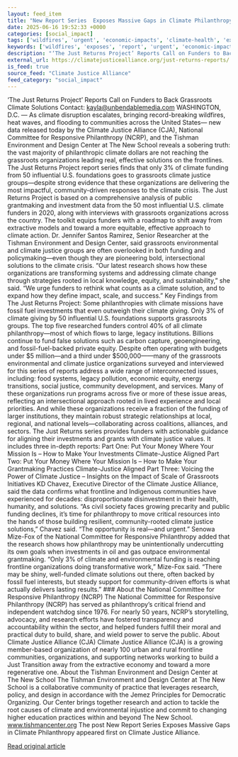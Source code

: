 ```yaml
---
layout: feed_item
title: "New Report Series  Exposes Massive Gaps in Climate Philanthropy"
date: 2025-06-16 19:52:33 +0000
categories: [social_impact]
tags: ['wildfires', 'urgent', 'economic-impacts', 'climate-health', 'extreme-weather', 'emissions', 'public-health', 'ccs', 'flooding', 'fossil-fuels']
keywords: ['wildfires', 'exposes', 'report', 'urgent', 'economic-impacts', 'climate-health', 'extreme-weather', 'series']
description: "‘The Just Returns Project’ Reports Call on Funders to Back Grassroots Climate Solutions Contact: kayla@unbendablemedia"
external_url: https://climatejusticealliance.org/just-returns-reports/
is_feed: true
source_feed: "Climate Justice Alliance"
feed_category: "social_impact"
---
```


‘The Just Returns Project’ Reports Call on Funders to Back Grassroots Climate Solutions Contact: kayla@unbendablemedia.com WASHINGTON, D.C. — As climate disruption escalates, bringing record-breaking wildfires, heat waves, and flooding to communities across the United States— new data released today by the Climate Justice Alliance (CJA), National Committee for Responsive Philanthropy (NCRP), and the Tishman Environment and Design Center at The New School reveals a sobering truth: the vast majority of philanthropic climate dollars are not reaching the grassroots organizations leading real, effective solutions on the frontlines. The Just Returns Project report series finds that only 3% of climate funding from 50 influential U.S. foundations goes to grassroots climate justice groups—despite strong evidence that these organizations are delivering the most impactful, community-driven responses to the climate crisis. The Just Returns Project is based on a comprehensive analysis of public grantmaking and investment data from the 50 most influential U.S. climate funders in 2020, along with interviews with grassroots organizations across the country. The toolkit equips funders with a roadmap to shift away from extractive models and toward a more equitable, effective approach to climate action. Dr. Jennifer Santos Ramirez, Senior Researcher at the Tishman Environment and Design Center, said grassroots environmental and climate justice groups are often overlooked in both funding and policymaking—even though they are pioneering bold, intersectional solutions to the climate crisis. “Our latest research shows how these organizations are transforming systems and addressing climate change through strategies rooted in local knowledge, equity, and sustainability,” she said. “We urge funders to rethink what counts as a climate solution, and to expand how they define impact, scale, and success.” Key Findings from The Just Returns Project: Some philanthropies with climate missions have fossil fuel investments that even outweigh their climate giving. Only 3% of climate giving by 50 influential U.S. foundations supports grassroots groups. The top five researched funders control 40% of all climate philanthropy—most of which flows to large, legacy institutions. Billions continue to fund false solutions such as carbon capture, geoengineering, and fossil-fuel-backed private equity. Despite often operating with budgets under $5 million—and a third under $500,000——many of the grassroots environmental and climate justice organizations surveyed and interviewed for this series of reports address a wide range of interconnected issues, including: food systems, legacy pollution, economic equity, energy transitions, social justice, community development, and services. Many of these organizations run programs across five or more of these issue areas, reflecting an intersectional approach rooted in lived experience and local priorities. And while these organizations receive a fraction of the funding of larger institutions, they maintain robust strategic relationships at local, regional, and national levels—collaborating across coalitions, alliances, and sectors. The Just Returns series provides funders with actionable guidance for aligning their investments and grants with climate justice values. It includes three in-depth reports: Part One: Put Your Money Where Your Mission Is – How to Make Your Investments Climate-Justice Aligned Part Two: Put Your Money Where Your Mission Is – How to Make Your Grantmaking Practices Climate-Justice Aligned Part Three: Voicing the Power of Climate Justice &#8211; Insights on the Impact of Scale of Grassroots Initiatives KD Chavez, Executive Director of the Climate Justice Alliance, said the data confirms what frontline and Indigenous communities have experienced for decades: disproportionate disinvestment in their health, humanity, and solutions. “As civil society faces growing precarity and public funding declines, it’s time for philanthropy to move critical resources into the hands of those building resilient, community-rooted climate justice solutions,” Chavez said. “The opportunity is real—and urgent.” Senowa Mize-Fox of the National Committee for Responsive Philanthropy added that the research shows how philanthropy may be unintentionally undercutting its own goals when investments in oil and gas outpace environmental grantmaking. “Only 3% of climate and environmental funding is reaching frontline organizations doing transformative work,” Mize-Fox said. “There may be shiny, well-funded climate solutions out there, often backed by fossil fuel interests, but steady support for community-driven efforts is what actually delivers lasting results.” ### About the National Committee for Responsive Philanthropy (NCRP) The National Committee for Responsive Philanthropy (NCRP) has served as philanthropy’s critical friend and independent watchdog since 1976. For nearly 50 years, NCRP’s storytelling, advocacy, and research efforts have fostered transparency and accountability within the sector, and helped funders fulfill their moral and practical duty to build, share, and wield power to serve the public. About Climate Justice Alliance (CJA) Climate Justice Alliance (CJA) is a growing member-based organization of nearly 100 urban and rural frontline communities, organizations, and supporting networks working to build a Just Transition away from the extractive economy and toward a more regenerative one. About the Tishman Environment and Design Center at The New School The Tishman Environment and Design Center at The New School is a collaborative community of practice that leverages research, policy, and design in accordance with the Jemez Principles for Democratic Organizing. Our Center brings together research and action to tackle the root causes of climate and environmental injustice and commit to changing higher education practices within and beyond The New School. www.tishmancenter.org The post New Report Series Exposes Massive Gaps in Climate Philanthropy appeared first on Climate Justice Alliance.

[Read original article](https://climatejusticealliance.org/just-returns-reports/)
